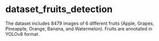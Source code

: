 # dataset_fruits_detection
The dataset includes 8479 images of 6 different fruits (Apple, Grapes, Pineapple, Orange, Banana, and Watermelon). Fruits are annotated in YOLOv8 format.

